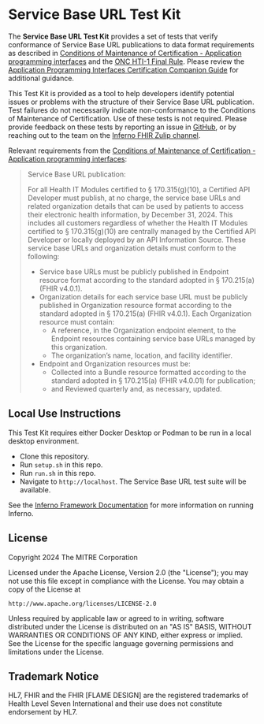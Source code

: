 # Service Base URL Test Kit

The **Service Base URL Test Kit** provides a set of tests that verify
conformance of Service Base URL publications to data format requirements as
described in [Conditions of Maintenance of Certification - Application
programming
interfaces](https://www.ecfr.gov/current/title-45/subtitle-A/subchapter-D/part-170/subpart-D/section-170.404#p-170.404(b)(2))
and the [ONC HTI-1 Final
Rule](https://www.healthit.gov/topic/laws-regulation-and-policy/health-data-technology-and-interoperability-certification-program).
Please review the [Application Programming Interfaces Certification Companion
Guide](https://www.healthit.gov/condition-ccg/application-programming-interfaces)
for additional guidance.

This Test Kit is provided as a tool to help developers identify potential issues
or problems with the structure of their Service Base URL publication.  Test
failures do not necessarily indicate non-conformance to the Conditions of
Maintenance of Certification.  Use of these tests is not required. Please
provide feedback on these tests by reporting an issue in
[GitHub](https://github.com/inferno-framework/service-base-url-test-kit/issues),
or by reaching out to the team on the [Inferno FHIR Zulip
channel](https://chat.fhir.org/#narrow/stream/179309-inferno).

Relevant requirements from the [Conditions of Maintenance of Certification -
Application programming interfaces](https://www.ecfr.gov/current/title-45/subtitle-A/subchapter-D/part-170/subpart-D/section-170.404#p-170.404(b)(2)):

> Service Base URL publication:
> 
> For all Health IT Modules certified to § 170.315(g)(10), a Certified API
> Developer must publish, at no charge, the service base URLs and related
> organization details that can be used by patients to access their
> electronic health information, by December 31, 2024. This includes all
> customers regardless of whether the Health IT Modules certified to §
> 170.315(g)(10) are centrally managed by the Certified API Developer or
> locally deployed by an API Information Source. These service base URLs and
> organization details must conform to the following:
> 
>   - Service base URLs must be publicly published in Endpoint resource format
>     according to the standard adopted in § 170.215(a) (FHIR v4.0.1).
>   - Organization details for each service base URL must be publicly published in Organization
>     resource format according to the standard adopted in § 170.215(a) (FHIR v4.0.1). Each
>     Organization resource must contain: 
>     - A reference, in the Organization endpoint element, to the Endpoint
>       resources containing service base URLs managed by this organization.
>     - The organization’s name, location, and facility identifier.
>   - Endpoint and Organization resources must be:
>     - Collected into a Bundle resource formatted according to the standard
>       adopted in § 170.215(a) (FHIR v4.0.01) for publication; 
>     - and Reviewed quarterly and, as
>       necessary, updated.


## Local Use Instructions

This Test Kit requires either Docker Desktop or Podman to be run in a local
desktop environment.

- Clone this repository.
- Run `setup.sh` in this repo.
- Run `run.sh` in this repo.
- Navigate to `http://localhost`. The Service Base URL test suite will be
  available.

See the [Inferno Framework
Documentation](https://inferno-framework.github.io/inferno-core/getting-started.html#getting-started-for-inferno-users)
for more information on running Inferno.

## License
Copyright 2024 The MITRE Corporation

Licensed under the Apache License, Version 2.0 (the "License"); you may not use
this file except in compliance with the License. You may obtain a copy of the
License at
```
http://www.apache.org/licenses/LICENSE-2.0
```
Unless required by applicable law or agreed to in writing, software distributed
under the License is distributed on an "AS IS" BASIS, WITHOUT WARRANTIES OR
CONDITIONS OF ANY KIND, either express or implied. See the License for the
specific language governing permissions and limitations under the License.

## Trademark Notice

HL7, FHIR and the FHIR [FLAME DESIGN] are the registered trademarks of Health
Level Seven International and their use does not constitute endorsement by HL7.
